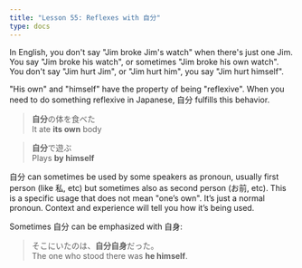 ```yaml
---
title: "Lesson 55: Reflexes with 自分"
type: docs
---
```



In English, you don't say "Jim broke Jim's watch" when there's just one Jim. You say "Jim broke his watch", or sometimes "Jim broke his own watch". You don't say "Jim hurt Jim", or "Jim hurt him", you say "Jim hurt himself".

"His own" and "himself" have the property of being "reflexive". When you need to do something reflexive in Japanese, 自分 fulfills this behavior.

> <b>自分</b>の体を食べた  
> It ate <b>its own</b> body  

> <b>自分</b>で遊ぶ  
> Plays <b>by himself</b>  

自分 can sometimes be used by some speakers as pronoun, usually first person (like 私, etc) but sometimes also as second person (お前, etc). This is a specific usage that does not mean "one’s own". It’s just a normal pronoun. Context and experience will tell you how it’s being used.  

Sometimes 自分 can be emphasized with 自身:  

> そこにいたのは、<b>自分自身</b>だった。  
> The one who stood there was <b>he himself</b>.  